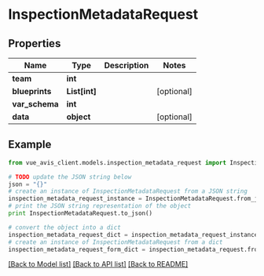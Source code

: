 # InspectionMetadataRequest


## Properties

Name | Type | Description | Notes
------------ | ------------- | ------------- | -------------
**team** | **int** |  | 
**blueprints** | **List[int]** |  | [optional] 
**var_schema** | **int** |  | 
**data** | **object** |  | [optional] 

## Example

```python
from vue_avis_client.models.inspection_metadata_request import InspectionMetadataRequest

# TODO update the JSON string below
json = "{}"
# create an instance of InspectionMetadataRequest from a JSON string
inspection_metadata_request_instance = InspectionMetadataRequest.from_json(json)
# print the JSON string representation of the object
print InspectionMetadataRequest.to_json()

# convert the object into a dict
inspection_metadata_request_dict = inspection_metadata_request_instance.to_dict()
# create an instance of InspectionMetadataRequest from a dict
inspection_metadata_request_form_dict = inspection_metadata_request.from_dict(inspection_metadata_request_dict)
```
[[Back to Model list]](../README.md#documentation-for-models) [[Back to API list]](../README.md#documentation-for-api-endpoints) [[Back to README]](../README.md)


